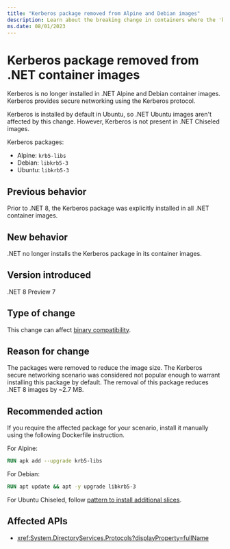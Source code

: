 ```yaml
---
title: "Kerberos package removed from Alpine and Debian images"
description: Learn about the breaking change in containers where the 'krb5-libs' package was removed from .NET container images.
ms.date: 08/01/2023
---
```

# Kerberos package removed from .NET container images

Kerberos is no longer installed in .NET Alpine and Debian container images. Kerberos provides secure networking using the Kerberos protocol.

Kerberos is installed by default in Ubuntu, so .NET Ubuntu images aren't affected by this change. However, Kerberos is not present in .NET Chiseled images.

Kerberos packages:

- Alpine: `krb5-libs`
- Debian: `libkrb5-3`
- Ubuntu: `libkrb5-3`

## Previous behavior

Prior to .NET 8, the Kerberos package was explicitly installed in all .NET container images.

## New behavior

.NET no longer installs the Kerberos package in its container images.

## Version introduced

.NET 8 Preview 7

## Type of change

This change can affect [binary compatibility](../../categories.md#binary-compatibility).

## Reason for change

The packages were removed to reduce the image size. The Kerberos secure networking scenario was considered not popular enough to warrant installing this package by default. The removal of this package reduces .NET 8 images by ~2.7 MB.

## Recommended action

If you require the affected package for your scenario, install it manually using the following Dockerfile instruction.

For Alpine:

```dockerfile
RUN apk add --upgrade krb5-libs
```

For Debian:

```dockerfile
RUN apt update && apt -y upgrade libkrb5-3
```

For Ubuntu Chiseled, follow [pattern to install additional slices](https://github.com/ubuntu-rocks/dotnet/issues/21).

## Affected APIs

- <xref:System.DirectoryServices.Protocols?displayProperty=fullName>
